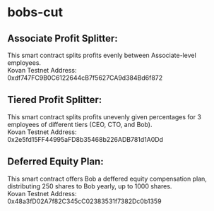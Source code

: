 # bobs-cut


## Associate Profit Splitter:

This smart contract splits profits evenly between Associate-level employees.  
Kovan Testnet Address: 0xdf747FC9B0C6122644cB7f5627CA9d384Bd6f872


## Tiered Profit Splitter:

This smart contract splits profits unevenly given percentages for 3 employees of different tiers (CEO, CTO, and Bob).  
Kovan Testnet Address: 0x2e5fd15FF44995aFD8b35468b226ADB781d1A0Dd


## Deferred Equity Plan:

This smart contract offers Bob a deffered equity compensation plan, distributing 250 shares to Bob yearly, up to 1000 shares.  
Kovan Testnet Address: 0x48a3fD02A7f82C345cC02383531f7382Dc0b1359